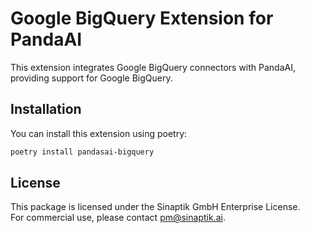 # Google BigQuery Extension for PandaAI

This extension integrates Google BigQuery connectors with PandaAI, providing support for Google BigQuery.

## Installation

You can install this extension using poetry:

```bash
poetry install pandasai-bigquery
```

## License

This package is licensed under the Sinaptik GmbH Enterprise License.  
For commercial use, please contact [pm@sinaptik.ai](mailto:pm@sinaptik.ai).
